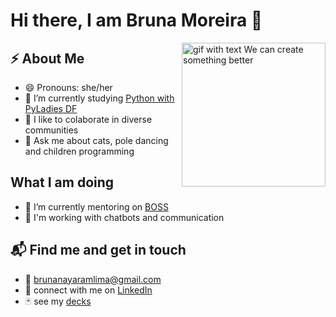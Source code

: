 # Hi there, I am Bruna Moreira 👋

<img align='right' alt="gif with text We can create something better" src="https://media.giphy.com/media/KeFGfJtkL0p1mENWJ6/giphy.gif" width="230"/>


## ⚡️ About Me
- 😄 Pronouns: she/her
- 🌱 I’m currently studying [Python with PyLadies DF](https://github.com/pyladiesdf/python-fluent)
- 👯 I like to colaborate in diverse communities
- 💬 Ask me about cats, pole dancing and children programming


##  What I am doing
- 🔭 I’m currently mentoring on [BOSS](https://github.com/BOSS-BigOpenSourceSister)
- 🤖 I'm working with chatbots and communication


## 📬 Find me and get in touch

* 📨 brunanayaramlima@gmail.com
* 🔗 connect with me on [LinkedIn](https://www.linkedin.com/in/brunamoreiral)
* 🃏 see my [decks](https://speakerdeck.com/brunamoreira/)
